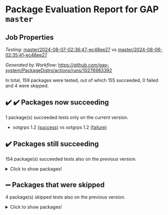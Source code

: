 # Package Evaluation Report for GAP `master`

## Job Properties

*Testing:* [master/2024-08-07-02:36:47-ec48ee27](https://github.com/gap-system/PackageDistro/blob/data/reports/master/2024-08-07-02:36:47-ec48ee27) vs [master/2024-08-06-02:35:41-ec48ee27](https://github.com/gap-system/PackageDistro/blob/data/reports/master/2024-08-06-02:35:41-ec48ee27)

*Generated by Workflow:* https://github.com/gap-system/PackageDistro/actions/runs/10276983392

In total, 159 packages were tested, out of which 155 succeeded, 0 failed and 4 were skipped.

## :heavy_check_mark: :heavy_check_mark: Packages now succeeding

1 package(s) succeeded tests only on the current version.
- sotgrps 1.2 [(success)](https://github.com/gap-system/PackageDistro/actions/runs/10276983392/job/28438502658) vs sotgrps 1.2 [(failure)](https://github.com/gap-system/PackageDistro/actions/runs/10259117631/job/28383313244)

## :heavy_check_mark: Packages still succeeding

154 package(s) succeeded tests also on the previous version.
<details><summary>Click to show packages!</summary>

- 4ti2interface 2023.02-04 [(success)](https://github.com/gap-system/PackageDistro/actions/runs/10276983392/job/28438477563)
- ace 5.6.2 [(success)](https://github.com/gap-system/PackageDistro/actions/runs/10276983392/job/28438477719)
- aclib 1.3.2 [(success)](https://github.com/gap-system/PackageDistro/actions/runs/10276983392/job/28438477860)
- agt 0.3.1 [(success)](https://github.com/gap-system/PackageDistro/actions/runs/10276983392/job/28438478042)
- alnuth 3.2.1 [(success)](https://github.com/gap-system/PackageDistro/actions/runs/10276983392/job/28438478234)
- anupq 3.3.0 [(success)](https://github.com/gap-system/PackageDistro/actions/runs/10276983392/job/28438478376)
- atlasrep 2.1.8 [(success)](https://github.com/gap-system/PackageDistro/actions/runs/10276983392/job/28438478498)
- autodoc 2023.06.19 [(success)](https://github.com/gap-system/PackageDistro/actions/runs/10276983392/job/28438478638)
- automata 1.15 [(success)](https://github.com/gap-system/PackageDistro/actions/runs/10276983392/job/28438481951)
- automgrp 1.3.2 [(success)](https://github.com/gap-system/PackageDistro/actions/runs/10276983392/job/28438482373)
- autpgrp 1.11 [(success)](https://github.com/gap-system/PackageDistro/actions/runs/10276983392/job/28438482730)
- cap 2024.07-07 [(success)](https://github.com/gap-system/PackageDistro/actions/runs/10276983392/job/28438482954)
- caratinterface 2.3.6 [(success)](https://github.com/gap-system/PackageDistro/actions/runs/10276983392/job/28438484840)
- cddinterface 2022.11.01 [(success)](https://github.com/gap-system/PackageDistro/actions/runs/10276983392/job/28438484993)
- circle 1.6.6 [(success)](https://github.com/gap-system/PackageDistro/actions/runs/10276983392/job/28438485141)
- classicpres 1.22 [(success)](https://github.com/gap-system/PackageDistro/actions/runs/10276983392/job/28438485282)
- cohomolo 1.6.11 [(success)](https://github.com/gap-system/PackageDistro/actions/runs/10276983392/job/28438485440)
- congruence 1.2.6 [(success)](https://github.com/gap-system/PackageDistro/actions/runs/10276983392/job/28438485582)
- corelg 1.57 [(success)](https://github.com/gap-system/PackageDistro/actions/runs/10276983392/job/28438485737)
- crime 1.6 [(success)](https://github.com/gap-system/PackageDistro/actions/runs/10276983392/job/28438485885)
- crisp 1.4.6 [(success)](https://github.com/gap-system/PackageDistro/actions/runs/10276983392/job/28438486050)
- crypting 0.10.4 [(success)](https://github.com/gap-system/PackageDistro/actions/runs/10276983392/job/28438486202)
- cryst 4.1.27 [(success)](https://github.com/gap-system/PackageDistro/actions/runs/10276983392/job/28438486341)
- crystcat 1.1.10 [(success)](https://github.com/gap-system/PackageDistro/actions/runs/10276983392/job/28438486481)
- ctbllib 1.3.9 [(success)](https://github.com/gap-system/PackageDistro/actions/runs/10276983392/job/28438486614)
- cubefree 1.19 [(success)](https://github.com/gap-system/PackageDistro/actions/runs/10276983392/job/28438486743)
- curlinterface 2.3.2 [(success)](https://github.com/gap-system/PackageDistro/actions/runs/10276983392/job/28438486873)
- cvec 2.8.1 [(success)](https://github.com/gap-system/PackageDistro/actions/runs/10276983392/job/28438487008)
- datastructures 0.3.0 [(success)](https://github.com/gap-system/PackageDistro/actions/runs/10276983392/job/28438487126)
- deepthought 1.0.6 [(success)](https://github.com/gap-system/PackageDistro/actions/runs/10276983392/job/28438487259)
- design 1.8 [(success)](https://github.com/gap-system/PackageDistro/actions/runs/10276983392/job/28438487392)
- difsets 2.3.1 [(success)](https://github.com/gap-system/PackageDistro/actions/runs/10276983392/job/28438487533)
- digraphs 1.7.1 [(success)](https://github.com/gap-system/PackageDistro/actions/runs/10276983392/job/28438487665)
- edim 1.3.8 [(success)](https://github.com/gap-system/PackageDistro/actions/runs/10276983392/job/28438487803)
- example 4.3.4 [(success)](https://github.com/gap-system/PackageDistro/actions/runs/10276983392/job/28438487945)
- examplesforhomalg 2023.10-01 [(success)](https://github.com/gap-system/PackageDistro/actions/runs/10276983392/job/28438488060)
- factint 1.6.3 [(success)](https://github.com/gap-system/PackageDistro/actions/runs/10276983392/job/28438488176)
- ferret 1.0.11 [(success)](https://github.com/gap-system/PackageDistro/actions/runs/10276983392/job/28438488287)
- fga 1.5.0 [(success)](https://github.com/gap-system/PackageDistro/actions/runs/10276983392/job/28438488400)
- fining 1.5.6 [(success)](https://github.com/gap-system/PackageDistro/actions/runs/10276983392/job/28438488513)
- float 1.0.4 [(success)](https://github.com/gap-system/PackageDistro/actions/runs/10276983392/job/28438488645)
- format 1.4.4 [(success)](https://github.com/gap-system/PackageDistro/actions/runs/10276983392/job/28438488759)
- forms 1.2.11 [(success)](https://github.com/gap-system/PackageDistro/actions/runs/10276983392/job/28438488896)
- fplsa 1.2.6 [(success)](https://github.com/gap-system/PackageDistro/actions/runs/10276983392/job/28438489033)
- fr 2.4.13 [(success)](https://github.com/gap-system/PackageDistro/actions/runs/10276983392/job/28438489180)
- francy 2.0.3 [(success)](https://github.com/gap-system/PackageDistro/actions/runs/10276983392/job/28438489359)
- fwtree 1.3 [(success)](https://github.com/gap-system/PackageDistro/actions/runs/10276983392/job/28438489600)
- gapdoc 1.6.7 [(success)](https://github.com/gap-system/PackageDistro/actions/runs/10276983392/job/28438489710)
- gauss 2023.02-04 [(success)](https://github.com/gap-system/PackageDistro/actions/runs/10276983392/job/28438489833)
- gaussforhomalg 2024.07-01 [(success)](https://github.com/gap-system/PackageDistro/actions/runs/10276983392/job/28438489963)
- gbnp 1.0.5 [(success)](https://github.com/gap-system/PackageDistro/actions/runs/10276983392/job/28438490099)
- generalizedmorphismsforcap 2024.04-01 [(success)](https://github.com/gap-system/PackageDistro/actions/runs/10276983392/job/28438490236)
- genss 1.6.9 [(success)](https://github.com/gap-system/PackageDistro/actions/runs/10276983392/job/28438490417)
- gradedmodules 2024.01-01 [(success)](https://github.com/gap-system/PackageDistro/actions/runs/10276983392/job/28438490617)
- gradedringforhomalg 2024.07-01 [(success)](https://github.com/gap-system/PackageDistro/actions/runs/10276983392/job/28438490767)
- grape 4.9.0 [(success)](https://github.com/gap-system/PackageDistro/actions/runs/10276983392/job/28438490908)
- groupoids 1.74 [(success)](https://github.com/gap-system/PackageDistro/actions/runs/10276983392/job/28438491042)
- grpconst 2.6.5 [(success)](https://github.com/gap-system/PackageDistro/actions/runs/10276983392/job/28438491175)
- guarana 0.96.3 [(success)](https://github.com/gap-system/PackageDistro/actions/runs/10276983392/job/28438491324)
- guava 3.19 [(success)](https://github.com/gap-system/PackageDistro/actions/runs/10276983392/job/28438491460)
- hap 1.65 [(success)](https://github.com/gap-system/PackageDistro/actions/runs/10276983392/job/28438491620)
- hapcryst 0.1.15 [(success)](https://github.com/gap-system/PackageDistro/actions/runs/10276983392/job/28438491797)
- hecke 1.5.3 [(success)](https://github.com/gap-system/PackageDistro/actions/runs/10276983392/job/28438491947)
- help 4.0 [(success)](https://github.com/gap-system/PackageDistro/actions/runs/10276983392/job/28438492107)
- homalg 2024.01-01 [(success)](https://github.com/gap-system/PackageDistro/actions/runs/10276983392/job/28438492294)
- homalgtocas 2023.11-01 [(success)](https://github.com/gap-system/PackageDistro/actions/runs/10276983392/job/28438492458)
- idrel 2.47 [(success)](https://github.com/gap-system/PackageDistro/actions/runs/10276983392/job/28438492640)
- images 1.3.2 [(success)](https://github.com/gap-system/PackageDistro/actions/runs/10276983392/job/28438492806)
- intpic 0.3.0 [(success)](https://github.com/gap-system/PackageDistro/actions/runs/10276983392/job/28438492968)
- io 4.8.3 [(success)](https://github.com/gap-system/PackageDistro/actions/runs/10276983392/job/28438493154)
- io_forhomalg 2023.02-04 [(success)](https://github.com/gap-system/PackageDistro/actions/runs/10276983392/job/28438493330)
- irredsol 1.4.4 [(success)](https://github.com/gap-system/PackageDistro/actions/runs/10276983392/job/28438493505)
- json 2.2.1 [(success)](https://github.com/gap-system/PackageDistro/actions/runs/10276983392/job/28438493688)
- jupyterkernel 1.5.1 [(success)](https://github.com/gap-system/PackageDistro/actions/runs/10276983392/job/28438493824)
- jupyterviz 1.5.6 [(success)](https://github.com/gap-system/PackageDistro/actions/runs/10276983392/job/28438493994)
- kan 1.37 [(success)](https://github.com/gap-system/PackageDistro/actions/runs/10276983392/job/28438494145)
- kbmag 1.5.11 [(success)](https://github.com/gap-system/PackageDistro/actions/runs/10276983392/job/28438494257)
- laguna 3.9.7 [(success)](https://github.com/gap-system/PackageDistro/actions/runs/10276983392/job/28438494429)
- liealgdb 2.2.1 [(success)](https://github.com/gap-system/PackageDistro/actions/runs/10276983392/job/28438494557)
- liepring 2.9.1 [(success)](https://github.com/gap-system/PackageDistro/actions/runs/10276983392/job/28438494715)
- liering 2.4.2 [(success)](https://github.com/gap-system/PackageDistro/actions/runs/10276983392/job/28438494881)
- linearalgebraforcap 2024.07-05 [(success)](https://github.com/gap-system/PackageDistro/actions/runs/10276983392/job/28438495020)
- lins 0.9 [(success)](https://github.com/gap-system/PackageDistro/actions/runs/10276983392/job/28438495159)
- localizeringforhomalg 2023.10-01 [(success)](https://github.com/gap-system/PackageDistro/actions/runs/10276983392/job/28438495291)
- loops 3.4.3 [(success)](https://github.com/gap-system/PackageDistro/actions/runs/10276983392/job/28438495419)
- lpres 1.1.1 [(success)](https://github.com/gap-system/PackageDistro/actions/runs/10276983392/job/28438495543)
- majoranaalgebras 1.5.2 [(success)](https://github.com/gap-system/PackageDistro/actions/runs/10276983392/job/28438495702)
- mapclass 1.4.6 [(success)](https://github.com/gap-system/PackageDistro/actions/runs/10276983392/job/28438495863)
- matgrp 0.70 [(success)](https://github.com/gap-system/PackageDistro/actions/runs/10276983392/job/28438496081)
- matricesforhomalg 2024.07-01 [(success)](https://github.com/gap-system/PackageDistro/actions/runs/10276983392/job/28438496258)
- modisom 2.5.4 [(success)](https://github.com/gap-system/PackageDistro/actions/runs/10276983392/job/28438496434)
- modulepresentationsforcap 2024.07-02 [(success)](https://github.com/gap-system/PackageDistro/actions/runs/10276983392/job/28438496584)
- modules 2024.01-01 [(success)](https://github.com/gap-system/PackageDistro/actions/runs/10276983392/job/28438496756)
- monoidalcategories 2024.06-02 [(success)](https://github.com/gap-system/PackageDistro/actions/runs/10276983392/job/28438496937)
- nconvex 2022.09-01 [(success)](https://github.com/gap-system/PackageDistro/actions/runs/10276983392/job/28438497126)
- nilmat 1.4.2 [(success)](https://github.com/gap-system/PackageDistro/actions/runs/10276983392/job/28438497286)
- nock 1.5 [(success)](https://github.com/gap-system/PackageDistro/actions/runs/10276983392/job/28438497447)
- normalizinterface 1.3.6 [(success)](https://github.com/gap-system/PackageDistro/actions/runs/10276983392/job/28438497595)
- nq 2.5.11 [(success)](https://github.com/gap-system/PackageDistro/actions/runs/10276983392/job/28438497778)
- numericalsgps 1.3.1 [(success)](https://github.com/gap-system/PackageDistro/actions/runs/10276983392/job/28438497973)
- openmath 11.5.3 [(success)](https://github.com/gap-system/PackageDistro/actions/runs/10276983392/job/28438498158)
- orb 4.9.0 [(success)](https://github.com/gap-system/PackageDistro/actions/runs/10276983392/job/28438498297)
- packagemanager 1.4.4 [(success)](https://github.com/gap-system/PackageDistro/actions/runs/10276983392/job/28438498486)
- patternclass 2.4.3 [(success)](https://github.com/gap-system/PackageDistro/actions/runs/10276983392/job/28438498633)
- permut 2.0.5 [(success)](https://github.com/gap-system/PackageDistro/actions/runs/10276983392/job/28438498746)
- polenta 1.3.10 [(success)](https://github.com/gap-system/PackageDistro/actions/runs/10276983392/job/28438498876)
- polymaking 0.8.7 [(success)](https://github.com/gap-system/PackageDistro/actions/runs/10276983392/job/28438498985)
- primgrp 3.4.4 [(success)](https://github.com/gap-system/PackageDistro/actions/runs/10276983392/job/28438499113)
- profiling 2.5.4 [(success)](https://github.com/gap-system/PackageDistro/actions/runs/10276983392/job/28438499257)
- qdistrnd 0.9.4 [(success)](https://github.com/gap-system/PackageDistro/actions/runs/10276983392/job/28438499370)
- qpa 1.35 [(success)](https://github.com/gap-system/PackageDistro/actions/runs/10276983392/job/28438499484)
- quagroup 1.8.4 [(success)](https://github.com/gap-system/PackageDistro/actions/runs/10276983392/job/28438499604)
- radiroot 2.9 [(success)](https://github.com/gap-system/PackageDistro/actions/runs/10276983392/job/28438499732)
- rcwa 4.7.1 [(success)](https://github.com/gap-system/PackageDistro/actions/runs/10276983392/job/28438499895)
- rds 1.8 [(success)](https://github.com/gap-system/PackageDistro/actions/runs/10276983392/job/28438500030)
- recog 1.4.2 [(success)](https://github.com/gap-system/PackageDistro/actions/runs/10276983392/job/28438500166)
- repndecomp 1.3.0 [(success)](https://github.com/gap-system/PackageDistro/actions/runs/10276983392/job/28438500306)
- repsn 3.1.2 [(success)](https://github.com/gap-system/PackageDistro/actions/runs/10276983392/job/28438500455)
- resclasses 4.7.3 [(success)](https://github.com/gap-system/PackageDistro/actions/runs/10276983392/job/28438500581)
- ringsforhomalg 2024.06-01 [(success)](https://github.com/gap-system/PackageDistro/actions/runs/10276983392/job/28438500706)
- sco 2023.08-01 [(success)](https://github.com/gap-system/PackageDistro/actions/runs/10276983392/job/28438500841)
- scscp 2.4.3 [(success)](https://github.com/gap-system/PackageDistro/actions/runs/10276983392/job/28438500989)
- semigroups 5.3.7 [(success)](https://github.com/gap-system/PackageDistro/actions/runs/10276983392/job/28438501126)
- sglppow 2.4 [(success)](https://github.com/gap-system/PackageDistro/actions/runs/10276983392/job/28438501228)
- sgpviz 0.999.5 [(success)](https://github.com/gap-system/PackageDistro/actions/runs/10276983392/job/28438501370)
- simpcomp 2.1.14 [(success)](https://github.com/gap-system/PackageDistro/actions/runs/10276983392/job/28438501491)
- singular 2024.06.03 [(success)](https://github.com/gap-system/PackageDistro/actions/runs/10276983392/job/28438501628)
- sl2reps 1.1 [(success)](https://github.com/gap-system/PackageDistro/actions/runs/10276983392/job/28438501784)
- sla 1.6.2 [(success)](https://github.com/gap-system/PackageDistro/actions/runs/10276983392/job/28438501928)
- smallgrp 1.5.4 [(success)](https://github.com/gap-system/PackageDistro/actions/runs/10276983392/job/28438502086)
- smallsemi 0.7.0 [(success)](https://github.com/gap-system/PackageDistro/actions/runs/10276983392/job/28438502236)
- sonata 2.9.6 [(success)](https://github.com/gap-system/PackageDistro/actions/runs/10276983392/job/28438502401)
- sophus 1.27 [(success)](https://github.com/gap-system/PackageDistro/actions/runs/10276983392/job/28438502528)
- spinsym 1.5.2 [(success)](https://github.com/gap-system/PackageDistro/actions/runs/10276983392/job/28438502826)
- standardff 1.0 [(success)](https://github.com/gap-system/PackageDistro/actions/runs/10276983392/job/28438503038)
- symbcompcc 1.3.2 [(success)](https://github.com/gap-system/PackageDistro/actions/runs/10276983392/job/28438503236)
- thelma 1.3 [(success)](https://github.com/gap-system/PackageDistro/actions/runs/10276983392/job/28438503372)
- tomlib 1.2.11 [(success)](https://github.com/gap-system/PackageDistro/actions/runs/10276983392/job/28438503513)
- toolsforhomalg 2024.07-01 [(success)](https://github.com/gap-system/PackageDistro/actions/runs/10276983392/job/28438503648)
- toric 1.9.6 [(success)](https://github.com/gap-system/PackageDistro/actions/runs/10276983392/job/28438503819)
- toricvarieties 2022.07.13 [(success)](https://github.com/gap-system/PackageDistro/actions/runs/10276983392/job/28438503979)
- transgrp 3.6.5 [(success)](https://github.com/gap-system/PackageDistro/actions/runs/10276983392/job/28438504104)
- typeset 1.2.2 [(success)](https://github.com/gap-system/PackageDistro/actions/runs/10276983392/job/28438504223)
- ugaly 4.1.3 [(success)](https://github.com/gap-system/PackageDistro/actions/runs/10276983392/job/28438504350)
- unipot 1.6 [(success)](https://github.com/gap-system/PackageDistro/actions/runs/10276983392/job/28438504482)
- unitlib 4.2.0 [(success)](https://github.com/gap-system/PackageDistro/actions/runs/10276983392/job/28438504636)
- utils 0.85 [(success)](https://github.com/gap-system/PackageDistro/actions/runs/10276983392/job/28438504766)
- uuid 0.7 [(success)](https://github.com/gap-system/PackageDistro/actions/runs/10276983392/job/28438504920)
- walrus 0.9991 [(success)](https://github.com/gap-system/PackageDistro/actions/runs/10276983392/job/28438505319)
- wedderga 4.10.5 [(success)](https://github.com/gap-system/PackageDistro/actions/runs/10276983392/job/28438505482)
- xmod 2.92 [(success)](https://github.com/gap-system/PackageDistro/actions/runs/10276983392/job/28438505633)
- xmodalg 1.23 [(success)](https://github.com/gap-system/PackageDistro/actions/runs/10276983392/job/28438505785)
- yangbaxter 0.10.6 [(success)](https://github.com/gap-system/PackageDistro/actions/runs/10276983392/job/28438505909)
- zeromqinterface 0.15 [(success)](https://github.com/gap-system/PackageDistro/actions/runs/10276983392/job/28438506054)
</details>

## :heavy_minus_sign: Packages that were skipped

4 package(s) skipped tests also on the previous version.
<details><summary>Click to show packages!</summary>

- browse 1.8.21 [(skipped)](https://github.com/gap-system/PackageDistro/actions/runs/10276983392/job/28438271176)
- itc 1.5.1 [(skipped)](https://github.com/gap-system/PackageDistro/actions/runs/10276983392/job/28438271176)
- polycyclic 2.16 [(skipped)](https://github.com/gap-system/PackageDistro/actions/runs/10276983392/job/28438271176)
- xgap 4.32 [(skipped)](https://github.com/gap-system/PackageDistro/actions/runs/10276983392/job/28438271176)
</details>

